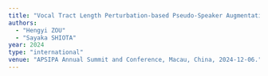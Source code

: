 ```yaml
---
title: "Vocal Tract Length Perturbation-based Pseudo-Speaker Augmentation Considering Speaker Variability for Speaker Verification"
authors:
  - "Hengyi ZOU"
  - "Sayaka SHIOTA"
year: 2024
type: "international"
venue: "APSIPA Annual Summit and Conference, Macau, China, 2024-12-06."
---
```

